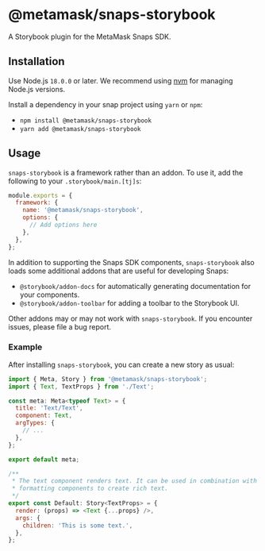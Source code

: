 # @metamask/snaps-storybook

A Storybook plugin for the MetaMask Snaps SDK.

## Installation

Use Node.js `18.0.0` or later. We recommend using [nvm](https://github.com/nvm-sh/nvm)
for managing Node.js versions.

Install a dependency in your snap project using `yarn` or `npm`:

- `npm install @metamask/snaps-storybook`
- `yarn add @metamask/snaps-storybook`

## Usage

`snaps-storybook` is a framework rather than an addon. To use it, add the
following to your `.storybook/main.[tj]s`:

```js
module.exports = {
  framework: {
    name: '@metamask/snaps-storybook',
    options: {
      // Add options here
    },
  },
};
```

In addition to supporting the Snaps SDK components, `snaps-storybook` also
loads some additional addons that are useful for developing Snaps:

- `@storybook/addon-docs` for automatically generating documentation for your
  components.
- `@storybook/addon-toolbar` for adding a toolbar to the Storybook UI.

Other addons may or may not work with `snaps-storybook`. If you encounter
issues, please file a bug report.

### Example

After installing `snaps-storybook`, you can create a new story as usual:

```js
import { Meta, Story } from '@metamask/snaps-storybook';
import { Text, TextProps } from './Text';

const meta: Meta<typeof Text> = {
  title: 'Text/Text',
  component: Text,
  argTypes: {
    // ...
  },
};

export default meta;

/**
 * The text component renders text. It can be used in combination with other
 * formatting components to create rich text.
 */
export const Default: Story<TextProps> = {
  render: (props) => <Text {...props} />,
  args: {
    children: 'This is some text.',
  },
};
```
